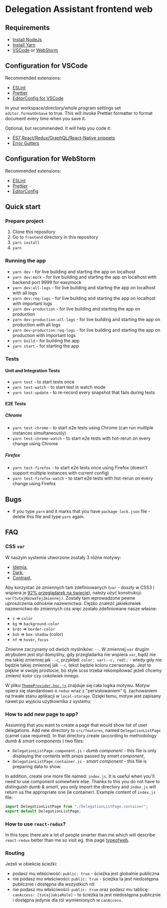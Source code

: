 # Delegation Assistant frontend web

## Requirements

- [Install NodeJs](https://nodejs.org/en/download/)
- [Install Yarn](https://yarnpkg.com/en/docs/install#windows-stable)
- [VSCode](https://code.visualstudio.com/) or [WebStorm](https://www.jetbrains.com/webstorm/)

## Configuration for VSCode

Recommended extensions:

- [ESLint](https://marketplace.visualstudio.com/items?itemName=dbaeumer.vscode-eslint)
- [Prettier](https://marketplace.visualstudio.com/items?itemName=esbenp.prettier-vscode)
- [EditorConfig for VSCode](https://marketplace.visualstudio.com/items?itemName=EditorConfig.EditorConfig)

In your workspace/directory/whole program settings set `editor.formatOnSave` to true. This will invoke Prettier formatter to format document every time when you save it.

Optional, but recommended. It will help you code it:

- [ES7 React/Redux/GraphQL/React-Native snippets](https://marketplace.visualstudio.com/items?itemName=dsznajder.es7-react-js-snippets)
- [Error Gutters](https://marketplace.visualstudio.com/items?itemName=IgorSbitnev.error-gutters)

## Configuration for WebStorm

Recommended extensions:

- [ESLint](https://plugins.jetbrains.com/plugin/7494-eslint)
- [Prettier](https://plugins.jetbrains.com/plugin/10456-prettier)
- [EditorConfig](https://plugins.jetbrains.com/plugin/7294-editorconfig)

## Quick start

### Prepare project

1. Clone this repository
2. Go to `frontend` directory in this repository
3. `yarn install`
4. `yarn`

### Running the app

- `yarn dev` - for live building and starting the app on localhost
- `yarn dev:mock` - for live building and starting the app on localhost with backend port 9999 for easymock
- `yarn dev:all-logs` - for live building and starting the app on localhost with all logs
- `yarn dev:req-logs` - for live building and starting the app on localhost with important logs
- `yarn dev-production` - for live building and starting the app on production
- `yarn dev-production:all-logs` - for live building and starting the app on production with all logs
- `yarn dev-production:req-logs` - for live building and starting the app on production with important logs
- `yarn build` - for building the app
- `yarn start` - for starting the app

### Tests

#### Unit and Integration Tests

- `yarn test` - to start tests once
- `yarn test-watch` - to start test in watch mode
- `yarn test-update` - to re-record every snapshot that fails during tests

#### E2E Tests

##### Chrome

- `yarn test-chrome` - to start e2e tests using Chrome (can run multiple instances simultaneously)
- `yarn test-chrome-watch` - to start e2e tests with hot-rerun on every change using Chrome

##### Firefox

- `yarn test-firefox` - to start e2e tests once using Firefox (doesn't support multiple instances with current config)
- `yarn test-firefox-watch` - to start e2e tests with hot-rerun on every change using Firefox

## Bugs

- If you type `yarn` and it marks that you have `package-lock.json` file - delete this file and type `yarn` again.

## FAQ

### CSS `var`

W naszym systemie utworzone zostały 3 różne motywy:

- [Idemia](./src/assets/styles/themes/_idemia.theme.scss),
- [Dark](./src/assets/styles/themes/_dark.theme.scss),
- [Contrast](./src/assets/styles/themes/_contrast.theme.scss),

Aby korzystać ze zmiennych tam zdefiniowanych (`var` - doszły w CSS3 i wspiera je [92% przeglądarek na świecie](https://caniuse.com/#feat=css-variables)), należy użyć konstrukcji: `var(tutajNazwaTejZmiennej)`. Zostały tam wprowadzone pewne uproszczenia odnośnie nazewnictwa. Ciężko znaleźć jakiekolwiek nazewnictwo do zmiennych css więc zostało zdefiniowane nasze własne:

- `c` => `color`
- `bg` => `background-color`
- `brdc` => `border-color`
- `bsh` => `box-shadow` (color)
- `hf` => `hover`, `focus`

Zmienne zaczynamy od dwóch myślników: `--`. W zmiennej `var` drugim atrybutem jest styl domyślny, gdy przegladarka nie wspiera `var`, bądź nie ma takiej zmiennej jak `--c`, przykład: `color: var(--c, red);` - wtedy gdy nie będzie takiej zmiennej jak `--c`, tekst będzie koloru czerwonego. Jest to piękne w swojej prostocie, bo style scss trzeba rekompilować jeżeli chcemy zmienić kolor czy cokolwiek innego.

W pliku [`ThemeProvider.hoc.js`](./src/hocs/ThemeProvider/ThemeProvider.hoc.js) znajduje się cała logika motywu. Motyw opiera się standardowo o `redux` wraz z "persistowaniem" tj. zachowaniem na trwałe stanu aplikacji w `local-storage`. Dzięki temu, motyw jest zapisany nawet po wyjściu użytkownika z systemu.

### How to add new page to app?

Assuming that you want to create a page that would show list of user delegations. Add new directory to `src/features`, named `DelegationListPage` (camel case required). In that directory create (according to methodology _dumb & smart components_ ) two files:

- `DelegationListPage.component.js` - _dumb component_ - this file is only displaying the contents with props passed by _smart component_,
- `DelegationListPage.container.js` - _smart component_ - this file is preparing data to show.

In addition, create one more file named: `index.js`. It is useful when you'll need to use component somewhere else. Thanks to this you do not have to distinguish _dumb & smart_, you only import the directory and `index.js` will return us the appropriate one (ie container). Example content of `index.js` file:

```javascript
import DelegationListPage from "./DelegationListPage.container";
export default DelegationListPage;
```

### How to use `react-redux`?

In this topic there are a lot of people smarter than me which will describe `react-redux` better than me so visit eg. this page [typeofweb](https://typeofweb.com/2018/04/06/react-redux-kurs-wprowadzenie-i-podstawy/).

### Routing

Jeżeli w obiekcie ścieżki:

- podasz mu właściwość: `public: true` - ścieżka jest globalnie publiczna
- nie podasz mu właściwości: `public: true` - ścieżka ta jest niedostępna publicznie i dostępna dla wszystkich ról
- nie podasz mu właściwości: `public: true` oraz podasz mu tablicę: `canAccess: [tutajJakieRole]` - to ścieżka ta jest niedostępna publicznie i dostępna jedynie dla ról wymienionych w `canAccess`.
